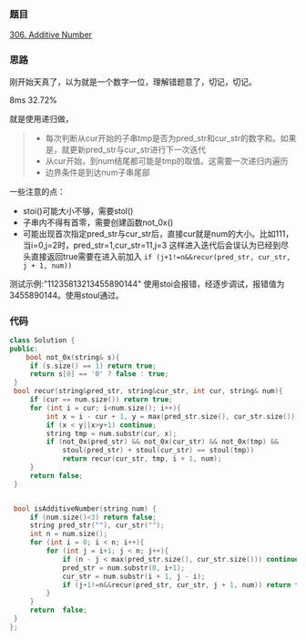###  题目
[306. Additive Number](https://leetcode-cn.com/problems/additive-number/)
### 思路
刚开始天真了，以为就是一个数字一位，理解错题意了，切记，切记。

8ms 32.72%

就是使用递归做，
> + 每次判断从cur开始的子串tmp是否为pred_str和cur_str的数字和。如果是，就更新pred_str与cur_str进行下一次迭代
> + 从cur开始，到num结尾都可能是tmp的取值。这需要一次递归内遍历
> + 边界条件是到达num子串尾部

一些注意的点：
+ stoi()可能大小不够，需要stol()
+ 子串内不得有首零，需要创建函数not_0x()
+ 可能出现首次指定pred_str与cur_str后，直接cur就是num的大小。比如111，当i=0,j=2时，pred_str=1,cur_str=11,j=3
这样进入迭代后会误认为已经到尽头直接返回true需要在进入前加入
```if (j+1!=n&&recur(pred_str, cur_str, j + 1, num))```

测试示例:"11235813213455890144" 使用stoi会报错，经逐步调试，报错值为3455890144。使用stoul通过。
### 代码
```c++
class Solution {
public:
    bool not_0x(string& s){
	 if (s.size() == 1) return true;
	 return s[0] == '0' ? false : true;
 }
 bool recur(string&pred_str, string&cur_str, int cur, string& num){
	 if (cur == num.size()) return true;
	 for (int i = cur; i<num.size(); i++){
		 int x = i - cur + 1, y = max(pred_str.size(), cur_str.size());
		 if (x < y||x>y+1) continue;
		 string tmp = num.substr(cur, x);
		 if (not_0x(pred_str) && not_0x(cur_str) && not_0x(tmp) &&
			 stoul(pred_str) + stoul(cur_str) == stoul(tmp))
			 return recur(cur_str, tmp, i + 1, num);
	 }
	 return false;
 }


 bool isAdditiveNumber(string num) {
	 if (num.size()<3) return false;
	 string pred_str(""), cur_str("");
	 int n = num.size();
	 for (int i = 0; i < n; i++){
		 for (int j = i+1; j < n; j++){
			 if (n - j < max(pred_str.size(), cur_str.size())) continue;
			 pred_str = num.substr(0, i+1);
			 cur_str = num.substr(i + 1, j - i);
			 if (j+1!=n&&recur(pred_str, cur_str, j + 1, num)) return true;
		 }
	 }
	 return  false;
 }
};
```
